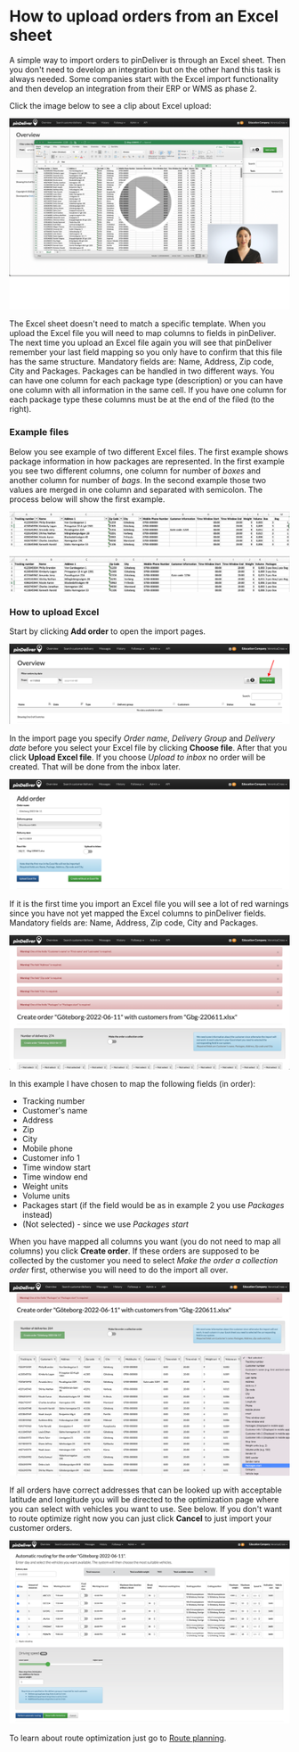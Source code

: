 # How to upload orders from an Excel sheet

A simple way to import orders to pinDeliver is through an Excel sheet. Then you don't need to develop an integration but on the other hand this task is always needed. Some companies start with the Excel import functionality and then develop an integration from their ERP or WMS as phase 2.

Click the image below to see a clip about Excel upload:
<p float="right">
<a href="https://youtu.be/HtvQ28i5A5E/" target="_blank">
<img  alt="Excel Upload" src="/images/excel_order_movieclip_screenshot.png" width="600">
</a>
</p>
The Excel sheet doesn't need to match a specific template. When you upload the Excel file you will need to map columns to fields in pinDeliver. The next time you upload an Excel file again you will see that pinDeliver remember your last field mapping so you only have to confirm that this file has the same structure. Mandatory fields are: Name, Address, Zip code, City and Packages. Packages can be handled in  two different ways. You can have one column for each package type (description) or you can have one column with all information in the same cell. If you have one column for each package type these columns must be at the end of the filed (to the right).

### Example files ###
Below you see example of two different Excel files. The first example shows package information in how packages are represented. In the first example you see two different columns, one column for number of *boxes* and another column for number of *bags*. In the second example those two values are merged in one column and separated with semicolon. The process below will show the first example.

![Excel example 1](/images/excel_order_example1.png)

![Excel example 2](/images/excel_order_example2.png)

### How to upload Excel ###
Start by clicking **Add order** to open the import pages.

![Excel order 1](/images/excel_order1.png)

In the import page you specify *Order name*, *Delivery Group* and *Delivery date* before you select your Excel file by clicking **Choose file**. After that you click **Upload Excel file**. If you choose *Upload to inbox* no order will be created. That will be done from the inbox later.

![Excel order 2](/images/excel_order2.png)

If it is the first time you import an Excel file you will see a lot of red warnings since you have not yet mapped the Excel columns to pinDeliver fields. Mandatory fields are: Name, Address, Zip code, City and Packages.

![Excel order 3](/images/excel_order3.png)

In this example I have chosen to map the following fields (in order):
* Tracking number
* Customer's name
* Address
* Zip
* City
* Mobile phone
* Customer info 1
* Time window start
* Time window end
* Weight units
* Volume units
* Packages start (if the field would be as in example 2 you use *Packages* instead)
* (Not selected) - since we use *Packages start*

When you have mapped all columns you want (you do not need to map all columns) you click **Create order**. If these orders are supposed to be collected by the customer you need to select *Make the order a collection order* first, otherwise you will need to do the import all over.

![Excel order 4](/images/excel_order4.png)

If all orders have correct addresses that can be looked up with acceptable latitude and longitude you will be directed to the optimization page where you can select with vehicles you want to use. See below.
If you don't want to route optimize right now you can just click **Cancel** to just import your customer orders.

![Excel order 5](/images/excel_order5.png)

To learn about route optimization just go to [Route planning](route_planning.md).

